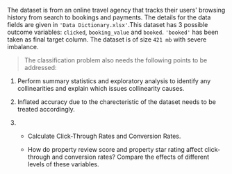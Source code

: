 
The dataset is from an online travel agency that tracks their users' browsing history from search to
bookings and payments. The details for the data fields are given in ```'Data Dictionary.xlsx'```.This dataset has 3 possible outcome variables: ```clicked```, ```booking_value``` and ```booked```. ```'booked'``` has been taken as final target column. The dataset is of size ```421 mb``` with severe imbalance.


> The classification problem also needs the following points to be addressed: 

1. Perform summary statistics and exploratory analysis to identify any collinearities and explain which issues collinearity causes.

2. Inflated accuracy due to the charecteristic of the dataset needs to be treated accordingly.

3.  *  Calculate Click-Through Rates and Conversion Rates.

    *  How do property review score and property star rating affect click-through and conversion rates? Compare the effects of different levels of these variables.    
